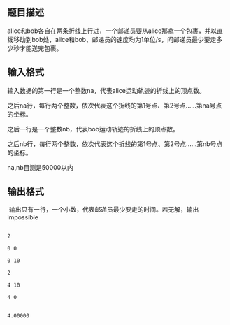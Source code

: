 ## 题目描述

<p>alice和bob各自在两条折线上行进，一个邮递员要从alice那拿一个包裹，并以直线移动到bob处，alice和bob、邮递员的速度均为1单位/s，问邮递员最少要走多少秒才能送完包裹。</p>

## 输入格式

<div>
 输入数据的第一行是一个整数na，代表alice运动轨迹的折线上的顶点数。
</div>
<div>
 之后na行，每行两个整数，依次代表这个折线的第1号点、第2号点......第na号点的坐标。
</div>
<div>
 之后一行是一个整数nb，代表bob运动轨迹的折线上的顶点数。
</div>
<div>
 之后nb行，每行两个整数，依次代表这个折线的第1号点、第2号点......第nb号点的坐标。
</div>
<div>
 na,nb目测是50000以内
</div>

## 输出格式

<p> 输出只有一行，一个小数，代表邮递员最少要走的时间。若无解，输出impossible</p>
<div></div>

```input1
2
0 0
0 10
2
4 10
4 0
```
```output1
4.00000
```

